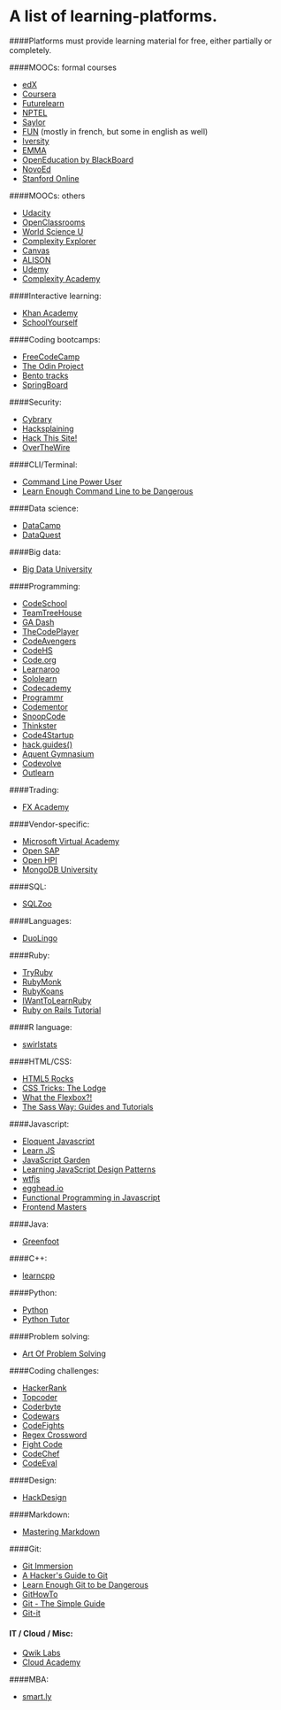 # A list of learning-platforms.
####Platforms must provide learning material for free, either partially or completely.

####MOOCs: formal courses
* [edX](https://edx.org)
* [Coursera](https://coursera.org)
* [Futurelearn](https://futurelearn.com)
* [NPTEL](https://nptel.ac.in/)
* [Saylor](https://saylor.org)
* [FUN](https://www.fun-mooc.fr/) (mostly in french, but some in english as well)
* [Iversity](https://iversity.org/)
* [EMMA](https://platform.europeanmoocs.eu/)
* [OpenEducation by BlackBoard](https://openeducation.blackboard.com)
* [NovoEd](https://novoed.com/)
* [Stanford Online](https://lagunita.stanford.edu/)

####MOOCs: others
* [Udacity](udacity.com)
* [OpenClassrooms](openclassrooms.com/)
* [World Science U](www.worldscienceu.com/)
* [Complexity Explorer](http://www.complexityexplorer.org/)
* [Canvas](http://canvas.net/)
* [ALISON](http://alison.com/)
* [Udemy](http://udemy.com)
* [Complexity Academy](http://complexityacademy.io/)

####Interactive learning:
* [Khan Academy](https://khanacademy.org)
* [SchoolYourself](http:schoolyourself.org)

####Coding bootcamps:
* [FreeCodeCamp](https://freecodecamp.com)
* [The Odin Project](http://www.theodinproject.com/)
* [Bento tracks](https://www.bento.io/tracks)
* [SpringBoard](https://www.springboard.com/)

####Security:
* [Cybrary](https://www.cybrary.it/)
* [Hacksplaining](https://www.hacksplaining.com)
* [Hack This Site!](https://www.hackthissite.org/missions/)
* [OverTheWire](http://overthewire.org/wargames/)

####CLI/Terminal:
* [Command Line Power User](http://commandlinepoweruser.com/)
* [Learn Enough Command Line to be Dangerous](https://www.learnenough.com/command-line-tutorial)

####Data science:
* [DataCamp](https://datacamp.com)
* [DataQuest](https://dataquest.io)

####Big data:
* [Big Data University](https://bigdatauniversity.com/)

####Programming:
* [CodeSchool](https://codeschool.com)
* [TeamTreeHouse](https://teamtreehouse.com)
* [GA Dash](https://dash.generalassemb.ly/)
* [TheCodePlayer](http://thecodeplayer.com/)
* [CodeAvengers](https://www.codeavengers.com/)
* [CodeHS](https://codehs.com/)
* [Code.org](https://code.org/)
* [Learnaroo](https://www.learneroo.com/)
* [Sololearn](http://www.sololearn.com/)
* [Codecademy](https://www.codecademy.com/)
* [Programmr](http://www.programmr.com/)
* [Codementor](https://www.codementor.io/)
* [SnoopCode](http://www.snoopcode.com/)
* [Thinkster](https://thinkster.io/)
* [Code4Startup](https://code4startup.com/)
* [hack.guides()](http://tutorials.pluralsight.com/)
* [Aquent Gymnasium](http://gymnasium.aquent.com/)
* [Codevolve](https://www.codevolve.com/)
* [Outlearn](http://www.outlearn.com/)

####Trading:
* [FX Academy](http://www.fxacademy.com/)

####Vendor-specific:
* [Microsoft Virtual Academy](https://mva.microsoft.com/)
* [Open SAP](https://open.sap.com)
* [Open HPI](https://open.hpi.de/)
* [MongoDB University](https://university.mongodb.com/)

####SQL:
* [SQLZoo](http://sqlzoo.net/)

####Languages:
* [DuoLingo](https://www.duolingo.com/)

####Ruby:
* [TryRuby](http://tryruby.org/)
* [RubyMonk](https://rubymonk.com/)
* [RubyKoans](http://rubykoans.com/)
* [IWantToLearnRuby](http://iwanttolearnruby.com/)
* [Ruby on Rails Tutorial](https://www.railstutorial.org/book)

####R language:
* [swirlstats](http://swirlstats.com/)

####HTML/CSS:
* [HTML5 Rocks](http://www.html5rocks.com/en/)
* [CSS Tricks: The Lodge](https://css-tricks.com/lodge/)
* [What the Flexbox?!](http://flexbox.io/)
* [The Sass Way: Guides and Tutorials](http://thesassway.com/guides)

####Javascript:
* [Eloquent Javascript](http://eloquentjavascript.net/)
* [Learn JS](http://www.learn-js.org/)
* [JavaScript Garden](http://bonsaiden.github.io/JavaScript-Garden/)
* [Learning JavaScript Design Patterns](https://addyosmani.com/resources/essentialjsdesignpatterns/book/)
* [wtfjs](http://wtfjs.com/)
* [egghead.io](https://egghead.io/)
* [Functional Programming in Javascript](http://reactivex.io/learnrx/)
* [Frontend Masters](https://frontendmasters.com/)

####Java:
* [Greenfoot](http://www.greenfoot.org/overview)

####C++:
* [learncpp](http://www.learncpp.com/)

####Python:
* [Python](http://docs.python-guide.org/en/latest/intro/learning/)
* [Python Tutor](http://pythontutor.com/)

####Problem solving:
* [Art Of Problem Solving](http://www.artofproblemsolving.com/)

####Coding challenges:
* [HackerRank](https://www.hackerrank.com/)
* [Topcoder](https://www.topcoder.com/)
* [Coderbyte](https://coderbyte.com/)
* [Codewars](http://www.codewars.com/)
* [CodeFights](https://codefights.com/)
* [Regex Crossword](https://regexcrossword.com/)
* [Fight Code](http://fightcodegame.com/)
* [CodeChef](https://www.codechef.com/)
* [CodeEval](https://www.codeeval.com/)

####Design:
* [HackDesign](https://hackdesign.org/)

####Markdown:
* [Mastering Markdown](http://masteringmarkdown.com/)

####Git:
* [Git Immersion](http://gitimmersion.com/)
* [A Hacker's Guide to Git](http://wildlyinaccurate.com/a-hackers-guide-to-git/)
* [Learn Enough Git to be Dangerous](https://www.learnenough.com/git-tutorial)
* [GitHowTo](https://githowto.com/)
* [Git - The Simple Guide](http://rogerdudler.github.io/git-guide/)
* [Git-it](http://jlord.us/git-it/)

#### IT / Cloud / Misc:
* [Qwik Labs](https://qwiklabs.com/)
* [Cloud Academy](https://cloudacademy.com)

####MBA:
* [smart.ly](http://smart.ly)
